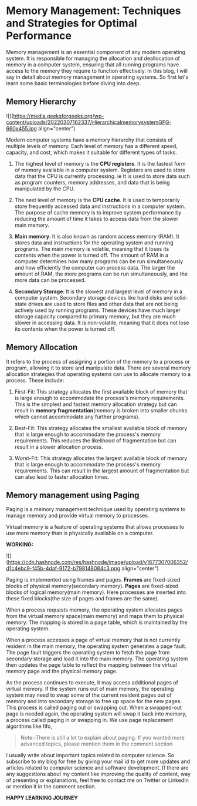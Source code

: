 # Memory Management: Techniques and Strategies for Optimal Performance

Memory management is an essential component of any modern operating system. It is responsible for managing the allocation and deallocation of memory in a computer system, ensuring that all running programs have access to the memory they require to function effectively. In this blog, I will say in detail about memory management in operating systems. So first let's learn some basic terminologies before diving into deep.

## Memory Hierarchy

![](https://media.geeksforgeeks.org/wp-content/uploads/20220307162337/HierarchicalmemorysystemGFG-660x455.jpg align="center")

Modern computer systems have a memory hierarchy that consists of multiple levels of memory. Each level of memory has a different speed, capacity, and cost, which makes it suitable for different types of tasks.

1. The highest level of memory is the **CPU registers**. It is the fastest form of memory available in a computer system. Registers are used to store data that the CPU is currently processing. ie It is used to store data such as program counters, memory addresses, and data that is being manipulated by the CPU.
    
2. The next level of memory is the **CPU cache**. It is used to temporarily store frequently accessed data and instructions in a computer system. The purpose of cache memory is to improve system performance by reducing the amount of time it takes to access data from the slower main memory.
    
3. **Main memory**: It is also known as random access memory (RAM). It stores data and instructions for the operating system and running programs. The main memory is volatile, meaning that it loses its contents when the power is turned off. The amount of RAM in a computer determines how many programs can be run simultaneously and how efficiently the computer can process data. The larger the amount of RAM, the more programs can be run simultaneously, and the more data can be processed.
    
4. **Secondary Storage**: It is the slowest and largest level of memory in a computer system. Secondary storage devices like hard disks and solid-state drives are used to store files and other data that are not being actively used by running programs. These devices have much larger storage capacity compared to primary memory, but they are much slower in accessing data. It is non-volatile, meaning that it does not lose its contents when the power is turned off.
    

## Memory Allocation

It refers to the process of assigning a portion of the memory to a process or program, allowing it to store and manipulate data. There are several memory allocation strategies that operating systems can use to allocate memory to a process. These include:

1. First-Fit: This strategy allocates the first available block of memory that is large enough to accommodate the process's memory requirements. This is the simplest and fastest memory allocation strategy but can result in **memory fragmentation**(memory is broken into smaller chunks which cannot accommodate any further programs).
    
2. Best-Fit: This strategy allocates the smallest available block of memory that is large enough to accommodate the process's memory requirements. This reduces the likelihood of fragmentation but can result in a slower allocation process.
    
3. Worst-Fit: This strategy allocates the largest available block of memory that is large enough to accommodate the process's memory requirements. This can result in the largest amount of fragmentation but can also lead to faster allocation times.
    

## Memory management using Paging

Paging is a memory management technique used by operating systems to manage memory and provide virtual memory to processes.

Virtual memory is a feature of operating systems that allows processes to use more memory than is physically available on a computer.

**WORKING:**

![](https://cdn.hashnode.com/res/hashnode/image/upload/v1677307006352/d1c4ebc9-f45b-4daf-9172-b798148084c3.png align="center")

Paging is implemented using frames and pages. **Frames** are fixed-sized blocks of physical memory(secondary memory). **Pages** are fixed-sized blocks of logical memory(main memory). Here processes are inserted into these fixed blocks(the size of pages and frames are the same).

When a process requests memory, the operating system allocates pages from the virtual memory space(main memory) and maps them to physical memory. The mapping is stored in a page table, which is maintained by the operating system.

When a process accesses a page of virtual memory that is not currently resident in the main memory, the operating system generates a page fault. The page fault triggers the operating system to fetch the page from secondary storage and load it into the main memory. The operating system then updates the page table to reflect the mapping between the virtual memory page and the physical memory page.

As the process continues to execute, it may access additional pages of virtual memory. If the system runs out of main memory, the operating system may need to swap some of the current resident pages out of memory and into secondary storage to free up space for the new pages. This process is called paging out or swapping out. When a swapped-out page is needed again, the operating system will swap it back into memory, a process called paging in or swapping in. We use page replacement algorithms like fifo,

> Note:-There is still a lot to explain about paging. If you wanted more advanced topics, please mention them in the comment section

I usually write about important topics related to computer science. So subscribe to my blog for free by giving your mail id to get more updates and articles related to computer science and software development. If there are any suggestions about my content like improving the quality of content, way of presenting or explanations, feel free to contact me on Twitter or LinkedIn or mention it in the comment section.

**HAPPY LEARNING JOURNEY**